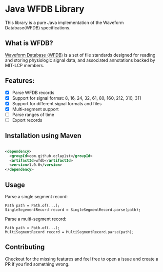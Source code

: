 # Java WFDB Library
This library is a pure Java implementation of the Waveform Database(WFDB) specifications.

## What is WFDB?
[Waveform Database (WFDB)](https://wfdb.io) is a set of file standards designed for reading and storing physiologic signal data, and associated annotations backed by MIT-LCP members.

## Features:
- [x] Parse WFDB records
- [x] Support for signal format: 8, 16, 24, 32, 61, 80, 160, 212, 310, 311 
- [x] Support for different signal formats and files
- [x] Multi-segment support
- [ ] Parse ranges of time
- [ ] Export records

## Installation using Maven

```xml

<dependency>
  <groupId>com.github.oclay1st</groupId>
  <artifactId>wfdb</artifactId>
  <version>1.0.0</version>
</dependency>
```

## Usage
Parse a single segment record:
```
Path path = Path.of(...);
SingleSegementRecord record = SingleSegmentRecord.parse(path);
```

Parse a multi-segment record:
```
Path path = Path.of(...);
MultiSegmentRecord record = MultiSegmentRecord.parse(path);
```

## Contributing
Checkout for the missing features and feel free to open a issue and create a PR if you find something wrong.


